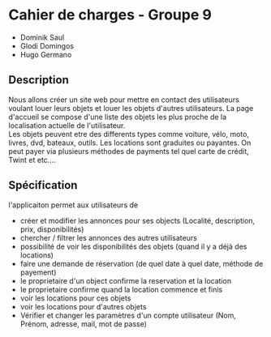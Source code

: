 
# Cahier de charges - Groupe 9
* Dominik Saul
* Glodi Domingos
* Hugo Germano
## Description
Nous allons créer un site web pour mettre en contact des utilisateurs voulant louer leurs objets et louer les objets d'autres utilisateurs. La page d'accueil se compose d'une liste des objets les plus proche de la localisation actuelle de l'utilisateur.   
Les objets peuvent etre des differents types comme voiture, vélo, moto, livres, dvd, bateaux, outils. Les locations sont graduites ou payantes. On peut payer via plusieurs méthodes de payments tel quel carte de crédit, Twint et etc....
## Spécification
l'applicaiton permet aux utilisateurs de
- créer et modifier les annonces pour ses objects (Localité, description, prix, disponibilités)
- chercher / filtrer les annonces des autres utilisateurs
- possibilité de voir les disponibilités des objets (quand il y a déjà des locations)
- faire une demande de réservation (de quel date à quel date, méthode de payement)
- le proprietaire d'un object confirme la reservation et la location
- le proprietaire confirme quand la location commence et finis
- voir les locations pour ces objets
- voir les locations pour d'autres objets
- Vérifier et changer les paramètres d'un compte utilisateur (Nom, Prénom, adresse, mail, mot de passe)